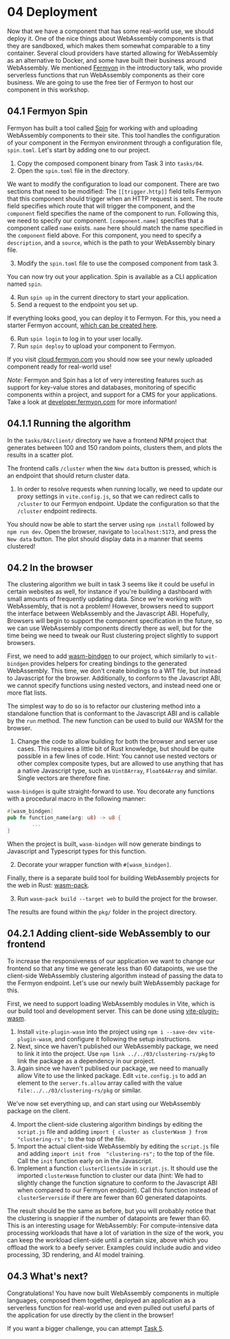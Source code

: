 # 04 Deployment

Now that we have a component that has some real-world use, we should deploy it. One of the nice things about WebAssembly components is that they are sandboxed, which makes them somewhat comparable to a tiny container. Several cloud providers have started allowing for WebAssembly as an alternative to Docker, and some have built their business around WebAssembly. We mentioned [Fermyon](https://www.fermyon.com/) in the introductory talk, who provide serverless functions that run WebAssembly components as their core business. We are going to use the free tier of Fermyon to host our component in this workshop.

## 04.1 Fermyon Spin

Fermyon has built a tool called [Spin](https://www.fermyon.com/spin) for working with and uploading WebAssembly components to their site. This tool handles the configuration of your component in the Fermyon environment through a configuration file, `spin.toml`. Let's start by adding one to our project.

1. Copy the composed component binary from Task 3 into `tasks/04`.
2. Open the `spin.toml` file in the directory.

We want to modify the configuration to load our component. There are two sections that need to be modified: The `[[trigger.http]]` field tells Fermyon that this component should trigger when an HTTP request is sent. The route field specifies which route that will trigger the component, and the `component` field specifies the name of the component to run. Following this, we need to specify our component. `[component.name]` specifies that a component called `name` exists. `name` here should match the name specified in the `component` field above. For this component, you need to specify a `description`, and a `source`, which is the path to your WebAssembly binary file.

3. Modify the `spin.toml` file to use the composed component from task 3.

You can now try out your application. Spin is available as a CLI application named `spin`.

4. Run `spin up` in the current directory to start your application.
5. Send a request to the endpoint you set up. 

If everything looks good, you can deploy it to Fermyon. For this, you need a starter Fermyon account, [which can be created here](https://cloud.fermyon.com/?signup=).

6. Run `spin login` to log in to your user locally.
7. Run `spin deploy` to upload your component to Fermyon.

If you visit [cloud.fermyon.com](https://cloud.fermyon.com) you should now see your newly uploaded component ready for real-world use!

*Note*: Fermyon and Spin has a lot of very interesting features such as support for key-value stores and databases, monitoring of specific components within a project, and support for a CMS for your applications. Take a look at [developer.fermyon.com](https://developer.fermyon.com) for more information!

## 04.1.1 Running the algorithm

In the `tasks/04/client/` directory we have a frontend NPM project that generates between 100 and 150 random points, clusters them, and plots the results in a scatter plot. 

The frontend calls `/cluster` when the `New data` button is pressed, which is an endpoint that should return cluster data. 

1. In order to resolve requests when running locally, we need to update our proxy settings in `vite.config.js`, so that we can redirect calls to `/cluster` to our Fermyon endpoint. Update the configuration so that the `/cluster` endpoint redirects.

You should now be able to start the server using `npm install` followed by `npm run dev`. Open the browser, navigate to `localhost:5173`, and press the `New data` button. The plot should display data in a manner that seems clustered!

## 04.2 In the browser

The clustering algorithm we built in task 3 seems like it could be useful in certain websites as well, for instance if you're building a dashboard with small amounts of frequently updating data. Since we're working with WebAssembly, that is not a problem! However, browsers need to support the interface between WebAssembly and the Javascript ABI. Hopefully, Browsers will begin to support the component specification in the future, so we can use WebAssembly components directly there as well, but for the time being we need to tweak our Rust clustering project slightly to support browsers.

First, we need to add [wasm-bindgen](https://github.com/rustwasm/wasm-bindgen) to our project, which similarly to `wit-bindgen` provides helpers for creating bindings to the generated WebAssembly. This time, we don't create bindings to a WIT file, but instead to Javascript for the browser. Additionally, to conform to the Javascript ABI, we cannot specify functions using nested vectors, and instead need one or more flat lists.

The simplest way to do so is to refactor our clustering method into a standalone function that is conformant to the Javascript ABI and is callable by the `run` method. The new function can be used to build our WASM for the browser.

1. Change the code to allow building for both the browser and server use cases. This requires a little bit of Rust knowledge, but should be quite possible in a few lines of code. Hint: You cannot use nested vectors or other complex composite types, but are allowed to use anything that has a native Javascript type, such as `Uint8Array`, `Float64Array` and similar. Single vectors are therefore fine.

`wasm-bindgen` is quite straight-forward to use. You decorate any functions with a procedural macro in the following manner:

```rust
#[wasm_bindgen]
pub fn function_name(arg: u8) -> u8 {
        ...
}
```

When the project is built, `wasm-bindgen` will now generate bindings to Javascript and Typescript types for this function.

2. Decorate your wrapper function with `#[wasm_bindgen]`.

Finally, there is a separate build tool for building WebAssembly projects for the web in Rust: [wasm-pack](https://rustwasm.github.io/wasm-pack/installer/).

3. Run `wasm-pack build --target web` to build the project for the browser. 

The results are found within the `pkg/` folder in the project directory.

## 04.2.1 Adding client-side WebAssembly to our frontend

To increase the responsiveness of our application we want to change our frontend so that any time we generate less than 60 datapoints, we use the client-side WebAssembly clustering algorithm instead of passing the data to the Fermyon endpoint. Let's use our newly built WebAssembly package for this.

First, we need to support loading WebAssembly modules in Vite, which is our build tool and development server. This can be done using [vite-plugin-wasm](https://www.npmjs.com/package/vite-plugin-wasm). 

1. Install `vite-plugin-wasm` into the project using `npm i --save-dev vite-plugin-wasm`, and configure it following the setup instructions. 
2. Next, since we haven't published our WebAssembly package, we need to link it into the project. Use `npm link ../../03/clustering-rs/pkg` to link the package as a dependency in our project.
3. Again since we haven't publised our package, we need to manually allow Vite to use the linked package. Edit `vite.config.js` to add an element to the `server.fs.allow` array called with the value `file:../../03/clustering-rs/pkg` or similar.

We've now set everything up, and can start using our WebAssembly package on the client.

4. Import the client-side clustering algorithm bindings by editing the `script.js` file and adding `import { cluster as clusterWasm } from  "clustering-rs";` to the top of the file.
4. Import the actual client-side WebAssembly by editing the `script.js` file and adding `import init from  "clustering-rs";` to the top of the file. Call the `init` function early on in the Javascript.
6. Implement a function `clusterClientside` in `script.js`. It should use the imported `clusterWasm` function to cluster our data (hint: We had to slightly change the function signature to conform to the Javascript ABI when compared to our Fermyon endpoint). Call this function instead of `clusterServerside` if there are fewer than 60 generated datapoints.

The result should be the same as before, but you will probably notice that the clustering is snappier if the number of datapoints are fewer than 60. This is an interesting usage for WebAssembly: For compute-intensive data processing workloads that have a lot of variation in the size of the work, you can keep the workload client-side until a certain size, above which you offload the work to a beefy server. Examples could include audio and video processing, 3D rendering, and AI model training.

## 04.3 What's next?

Congratulations! You have now built WebAssembly components in multiple languages, composed them together, deployed an application as a serverless function for real-world use and even pulled out useful parts of the application for use directly by the client in the browser!

If you want a bigger challenge, you can attempt [Task 5](https://github.com/syvsto/booster2024_wasm_components/blob/master/task5.md).
